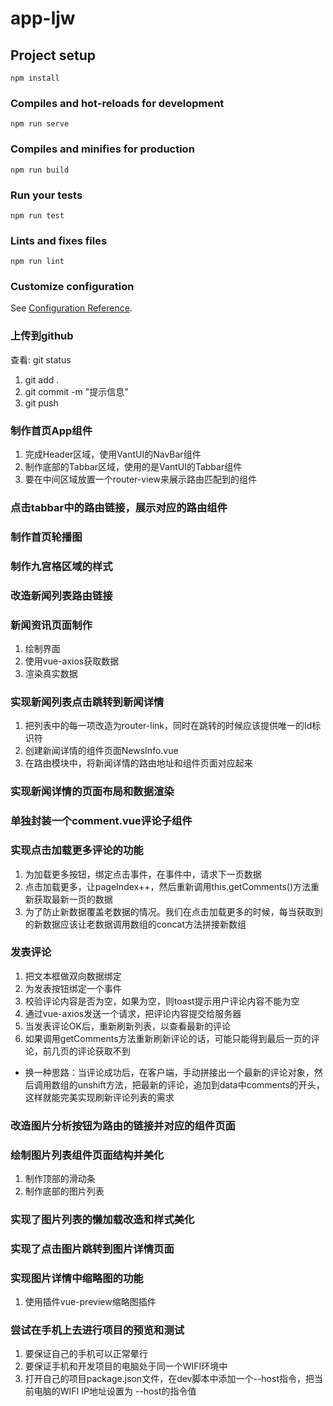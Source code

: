 # app-ljw

## Project setup
```
npm install
```

### Compiles and hot-reloads for development
```
npm run serve
```

### Compiles and minifies for production
```
npm run build
```

### Run your tests
```
npm run test
```

### Lints and fixes files
```
npm run lint
```

### Customize configuration
See [Configuration Reference](https://cli.vuejs.org/config/).


### 上传到github
查看: git status
1. git add .
2. git commit -m "提示信息"
3. git push

### 制作首页App组件
1. 完成Header区域，使用VantUI的NavBar组件
2. 制作底部的Tabbar区域，使用的是VantUI的Tabbar组件
3. 要在中间区域放置一个router-view来展示路由匹配到的组件

### 点击tabbar中的路由链接，展示对应的路由组件

### 制作首页轮播图

### 制作九宫格区域的样式

### 改造新闻列表路由链接

### 新闻资讯页面制作
1. 绘制界面
2. 使用vue-axios获取数据
3. 渲染真实数据

### 实现新闻列表点击跳转到新闻详情
1. 把列表中的每一项改造为router-link，同时在跳转的时候应该提供唯一的Id标识符
2. 创建新闻详情的组件页面NewsInfo.vue
3. 在路由模块中，将新闻详情的路由地址和组件页面对应起来

### 实现新闻详情的页面布局和数据渲染

### 单独封装一个comment.vue评论子组件

### 实现点击加载更多评论的功能
1. 为加载更多按钮，绑定点击事件，在事件中，请求下一页数据
2. 点击加载更多，让pageIndex++，然后重新调用this.getComments()方法重新获取最新一页的数据
3. 为了防止新数据覆盖老数据的情况。我们在点击加载更多的时候，每当获取到的新数据应该让老数据调用数组的concat方法拼接新数组

### 发表评论
1. 把文本框做双向数据绑定
2. 为发表按钮绑定一个事件
3. 校验评论内容是否为空，如果为空，则toast提示用户评论内容不能为空
4. 通过vue-axios发送一个请求，把评论内容提交给服务器
5. 当发表评论OK后，重新刷新列表，以查看最新的评论
6. 如果调用getComments方法重新刷新评论的话，可能只能得到最后一页的评论，前几页的评论获取不到
+ 换一种思路：当评论成功后，在客户端，手动拼接出一个最新的评论对象，然后调用数组的unshift方法，把最新的评论，追加到data中comments的开头，这样就能完美实现刷新评论列表的需求

### 改造图片分析按钮为路由的链接并对应的组件页面

### 绘制图片列表组件页面结构并美化
1. 制作顶部的滑动条
2. 制作底部的图片列表

### 实现了图片列表的懒加载改造和样式美化

### 实现了点击图片跳转到图片详情页面

### 实现图片详情中缩略图的功能
1. 使用插件vue-preview缩略图插件

### 尝试在手机上去进行项目的预览和测试
1. 要保证自己的手机可以正常晕行
2. 要保证手机和开发项目的电脑处于同一个WIFI环境中
3. 打开自己的项目package.json文件，在dev脚本中添加一个--host指令，把当前电脑的WIFI IP地址设置为 --host的指令值